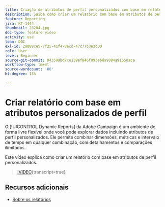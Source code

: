 ```yaml
---
title: Criação de atributos de perfil personalizados com base em relatórios
description: Saiba como criar um relatório com base em atributos de perfil personalizados.
feature: Reporting
jira: KT-1444
thumbnail: 28204.jpg
doc-type: feature video
activity: use
team: DOC
exl-id: 28889ce5-7f25-41f4-8ecd-47c77b0e3c00
role: User
level: Beginner
source-git-commit: 943599bd7ce139ef846f093ebda9084a91550aca
workflow-type: tm+mt
source-wordcount: '80'
ht-degree: 15%

---
```


# Criar relatório com base em atributos personalizados de perfil

O [!UICONTROL Dynamic Reports] da Adobe Campaign é um ambiente de forma livre flexível onde você pode explorar dados incluindo atributos de perfil personalizados. Ele permite combinar dimensões, métricas e intervalo de tempo em qualquer combinação, com detalhamentos e comparações ilimitados.

Este vídeo explica como criar um relatório com base em atributos de perfil personalizados.

>[!VIDEO](https://video.tv.adobe.com/v/28204?learn=on){transcript=true}

## Recursos adicionais

* [Sobre os relatórios](https://experienceleague.adobe.com/docs/campaign-standard/using/reporting/about-reporting/about-dynamic-reports.html?lang=pt-BR)
